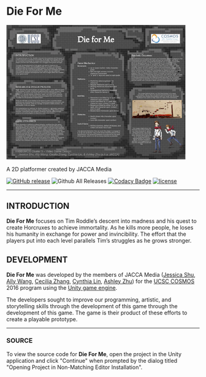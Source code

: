 # Die For Me

<img src="https://github.com/synicalsyntax/DieForMe/blob/master/Cluster%205%20JACCA%20Poster.png" height="350" alt="Die For Me release poster">

A 2D platformer created by JACCA Media

[![GitHub release](https://img.shields.io/github/release/synicalsyntax/DieForMe.svg)](http://github.com/synicalsyntax/DieForMe/releases/latest/) ![Github All Releases](https://img.shields.io/github/downloads/synicalsyntax/DieForMe/total.svg) [![Codacy Badge](https://api.codacy.com/project/badge/Grade/9d09010bea2f40888539218f5e3cf8cc)](https://www.codacy.com/app/icylightning282/DieForMe?utm_source=github.com&amp;utm_medium=referral&amp;utm_content=synicalsyntax/DieForMe&amp;utm_campaign=Badge_Grade) [![license](https://img.shields.io/badge/license-CC%20BY--NC--SA-blue.svg)](https://raw.githubusercontent.com/synicalsyntax/DieForMe/master/LICENSE.TXT)
***

## INTRODUCTION

**Die For Me** focuses on Tim Roddle’s descent into madness and his quest to create Horcruxes to achieve immortality. As he kills more people, he loses his humanity in exchange for power and invincibility. The effort that the players put into each level parallels Tim’s struggles as he grows stronger.

## DEVELOPMENT

**Die For Me** was developed by the members of JACCA Media ([Jessica Shu](https://github.com/jessicashu7), [Ally Wang](https://github.com/ally112250), [Cecilia Zhang](https://github.com/cicizhang01), [Cynthia Lin](https://github.com/synicalsyntax), [Ashley Zhu](https://github.com/innopoop)) for the [UCSC COSMOS](http://cosmos.ucsc.edu) 2016 program using the [Unity game engine](http://unity3d.com).

The developers sought to improve our programming, artistic, and storytelling skills through the development of this game through the development of this game. The game is their product of these efforts to create a playable prototype.

***

### SOURCE

To view the source code for **Die For Me**, open the project in the Unity application and click "Continue" when prompted by the dialog titled "Opening Project in Non-Matching Editor Installation".
